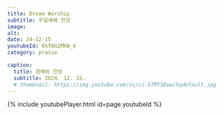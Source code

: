```yaml
---
title: Dream Worship
subtitle: 주일예배 찬양
image:
alt:
date: 24-12-15
youtubeId: 6kT0G2MKW_4
category: praise

caption:
  title: 경배와 찬양
  subtitle: 2024. 12. 15.
  # thumbnail: https://img.youtube.com/vi/ci-IfMT3Eww/hqdefault.jpg
---
```


{% include youtubePlayer.html id=page.youtubeId %}
